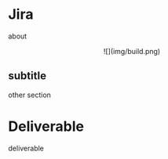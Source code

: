 # Jira

about

<center>
  ![](img/build.png)  
</center>

## subtitle

other section

# Deliverable

deliverable
